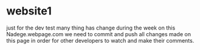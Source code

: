 # website1
just for the dev test
many thing has change during the week on this Nadege.webpage.com
we need to commit and push all changes made on this page in order for other developers to watch and make their comments.